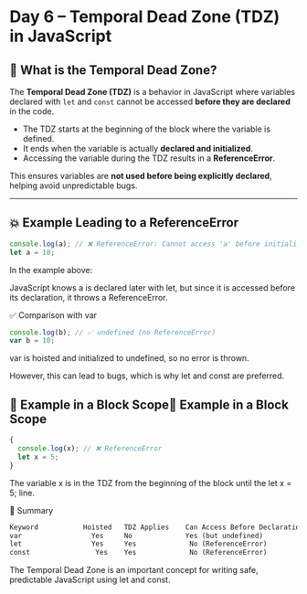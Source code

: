 # Day 6 – Temporal Dead Zone (TDZ) in JavaScript

## 🧠 What is the Temporal Dead Zone?

The **Temporal Dead Zone (TDZ)** is a behavior in JavaScript where variables declared with `let` and `const` cannot be accessed **before they are declared** in the code.

- The TDZ starts at the beginning of the block where the variable is defined.
- It ends when the variable is actually **declared and initialized**.
- Accessing the variable during the TDZ results in a **ReferenceError**.

This ensures variables are **not used before being explicitly declared**, helping avoid unpredictable bugs.

---

## 💥 Example Leading to a ReferenceError

```js
console.log(a); // ❌ ReferenceError: Cannot access 'a' before initialization
let a = 10;
```

In the example above:

JavaScript knows a is declared later with let, but since it is accessed before its declaration, it throws a ReferenceError.

✅ Comparison with var

```js
console.log(b); // ✅ undefined (no ReferenceError)
var b = 10;
```

var is hoisted and initialized to undefined, so no error is thrown.

However, this can lead to bugs, which is why let and const are preferred.

## 🧪 Example in a Block Scope🧪 Example in a Block Scope

```js
{
  console.log(x); // ❌ ReferenceError
  let x = 5;
}
```

The variable x is in the TDZ from the beginning of the block until the let x = 5; line.

📌 Summary

```txt
Keyword	          Hoisted	TDZ Applies	   Can Access Before Declaration
var	                Yes	    No	           Yes (but undefined)
let             	Yes	    Yes	            No (ReferenceError)
const	             Yes	Yes	            No (ReferenceError)
```

The Temporal Dead Zone is an important concept for writing safe, predictable JavaScript using let and const.
